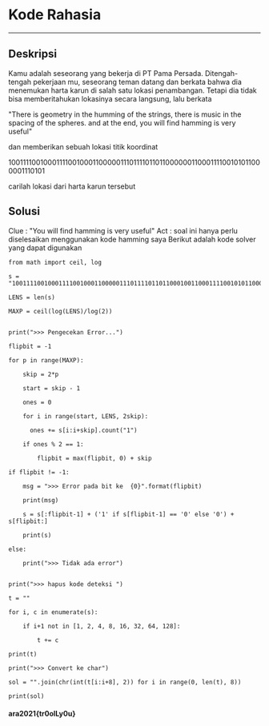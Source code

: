 # Kode Rahasia
---
## Deskripsi
Kamu adalah seseorang yang bekerja di PT Pama Persada.  Ditengah-tengah pekerjaan mu, seseorang teman datang dan berkata bahwa dia menemukan harta karun di salah satu lokasi penambangan. Tetapi dia tidak bisa memberitahukan lokasinya secara langsung, lalu berkata

"There is geometry in the humming of the strings, there is music in the spacing of the spheres. and at the end, you will find hamming is very useful"

dan memberikan sebuah lokasi titik koordinat

1001111001000111100100011000001110111101101100000011000111100101011000001110101

carilah lokasi dari harta karun tersebut


## Solusi

Clue : "You will find hamming is very useful"
Act : soal ini hanya perlu diselesaikan menggunakan kode hamming saya
Berikut adalah kode solver yang dapat digunakan

```
from math import ceil, log

s = "1001111001000111100100011000001110111101101100010011000111100101011000001110111"

LENS = len(s)

MAXP = ceil(log(LENS)/log(2))


print(">>> Pengecekan Error...")

flipbit = -1

for p in range(MAXP):
    
    skip = 2*p
    
    start = skip - 1
    
    ones = 0
    
    for i in range(start, LENS, 2skip):
    
      ones += s[i:i+skip].count("1")
    
    if ones % 2 == 1:
        
        flipbit = max(flipbit, 0) + skip

if flipbit != -1:
    
    msg = ">>> Error pada bit ke  {0}".format(flipbit)
    
    print(msg)
    
    s = s[:flipbit-1] + ('1' if s[flipbit-1] == '0' else '0') + s[flipbit:]
    
    print(s)

else:
    
    print(">>> Tidak ada error")


print(">>> hapus kode deteksi ")

t = ""

for i, c in enumerate(s):
    
    if i+1 not in [1, 2, 4, 8, 16, 32, 64, 128]:
        
        t += c

print(t)

print(">>> Convert ke char")

sol = "".join(chr(int(t[i:i+8], 2)) for i in range(0, len(t), 8))

print(sol)
```
#### ara2021{tr0olLy0u}
